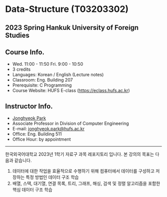 # Data-Structure (T03203302)

## 2023 Spring Hankuk University of Foreign Studies

## Course Info.
- Wed. 11:00 - 11:50 Fri. 9:00 - 10:50
- 3 credits
- Languages: Korean / English (Lecture notes)
- Classroom: Eng. Building 207
- Prerequisite: C Programming 
- Course Website: HUFS E-class (https://eclass.hufs.ac.kr)

## Instructor Info.
- [Jonghyeok Park](https://jonghyeokpark.github.io/)
- Associate Professor in Division of Computer Engineering
- E-mail: jonghyeok.park@hufs.ac.kr
- Office: Eng. Building 511
- Office Hour: by appointment

---

한국외국어대학교 2023년 1학기 자료구 과목 레포지토리 입니다. 
본 강의의 목표는 다음과 같습니다. 

1. 데이터에 대한 작업을 효율적으로 수행하기 위해 컴퓨터에서 데이터를 구성하고 저장하는 특정 방법인 데이터 구조 학습
2. 배열, 스택, 대기열, 연결 목록, 트리, 그래프, 해싱, 검색 및 정렬 알고리즘을 포함한 핵심 데이터 구조 학습
